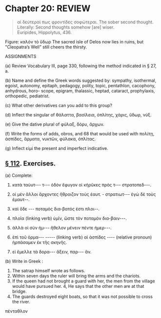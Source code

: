 # Chapter 20: REVIEW
>  αἱ δεύτεραί πως φροντίδες σοφώτεραι. <quote xml:lang="eng">The sober second thought. <quote xml:lang="eng">Literally: Second thoughts somehow [are] wiser.<br/> <bibl>Euripides, Hippolytus, 436.</bibl>

<head>Figure: καλὸν τὸ ὕδωρ
The sacred isle of Delos now lies
in ruins, but "Cleopatra’s Well” still
cheers the thirsty.</head>



<div type="textpart" subtype="para" n="111">


ASSIGNMENTS

(a) Review Vocabulary III, page 330, following the
method indicated in § 27, a.

(b) Name and define the
Greek words suggested by:
sympathy, isothermal, egoist,
autonomy, epitaph, pedagogy,
polity, topic, pentathlon, cacophony, anhydrous, horo-
scope, epigram, thalassic,
heptad, cataract, prophylaxis, orthopedic, pediatrist.


(c) What other derivatives can you add to this
group?

(d) Inflect the singular of
θάλαττα, βασίλεια, ὁπλίτης,
χάρις, ὕδωρ, νύξ.

(e) Give the dative plural of φύλαξ, δόρυ, ἄρχων.

<pb n="63"/>

(f) Write the forms of adds, obros, and 68 that would
be used with πολίτῃ, ἀσπίδες, ἅρματα, νυκτῶν, φύλακα,
ὁπλίτας.

(g) Inflect εἰμί the present and imperfect indicative.

## [§ 112](#para112). Exercises.




(a) Complete:


1. κατὰ ταὺυτ--- τ--- ὁδὸν ἔφυγον οἱ κήρῦκες πρὸς τ--- στρατοπεδ---.

2. οἱ μὲν ἄλλοι ἄρχοντες ἤθροιζον τοὺς ἑαυτ. - στρατιωτ--- ἐγὼ δὲ τοὺς ἐμαυτ--.
3. καὶ ὅδε --- ποταμὸς δια-βατός ἐστι πλοι--.
4. πλοῖα (linking verb) ὑμῖν, ὥστε τὸν ποταμὸν δια-βαιν---.
5. ἀλλὰ οἱ σὺν ἡμ--- ἤθελον μένειν πέντε ἡμερ---.
6. ἐπὶ τοῦ ὁρμα--- ----- (linking verb) αἱ ἀσπίδες ---- (relative pronoun) ἡρπάσαμεν ἐκ τῆς σκηνῆς.
7. εἰ ἔμελλε τὰ δορα--- ἄξειν, παρ--- ἄν.

(b) Write in Greek :

1. The satrap himself wrote as follows.
2. Within seven days the ruler will bring the arms and the chariots.
3. If the queen had not brought a guard with her, the men from the village would have pursued her.
4, He says that the other men are at that bridge.
5. The guards destroyed eight boats, so that it was not possible to cross the river.

πένταθλον

<pb n="64"/>




